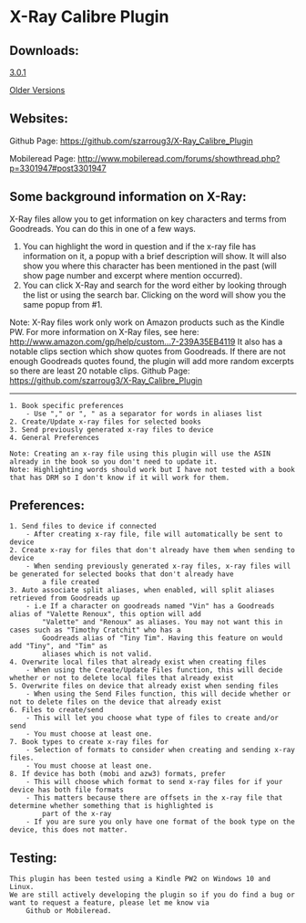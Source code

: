 # X-Ray Calibre Plugin
Downloads:
----------------------------------------------------------------------------------------------------------------------------------
[3.0.1](https://github.com/szarroug3/X-Ray_Calibre_Plugin/blob/master/Versions/xray_creator_calibre_plugin_3_0_1.zip?raw=true)

[Older Versions](https://github.com/szarroug3/X-Ray_Calibre_Plugin/releases)

Websites:
----------------------------------------------------------------------------------------------------------------------------------
Github Page: https://github.com/szarroug3/X-Ray_Calibre_Plugin

Mobileread Page: http://www.mobileread.com/forums/showthread.php?p=3301947#post3301947

Some background information on X-Ray:
----------------------------------------------------------------------------------------------------------------------------------
X-Ray files allow you to get information on key characters and terms from Goodreads. You can do this in one of a few ways.
1. You can highlight the word in question and if the x-ray file has information on it, a popup with a brief description will
	show. It will also show you where this character has been mentioned in the past (will show page number and excerpt where
	mention occurred).
2. You can click X-Ray and search for the word either by looking through the list or using the search bar. Clicking on the word
	will show you the same popup from #1.

Note: X-Ray files work only work on Amazon products such as the Kindle PW. For more information on X-Ray files, see here:
	http://www.amazon.com/gp/help/custom...7-239A35EB4119
It also has a notable clips section which show quotes from Goodreads. If there are not enough Goodreads quotes found, the plugin
	will add more random excerpts so there are least 20 notable clips.
Github Page: https://github.com/szarroug3/X-Ray_Calibre_Plugin

----------------------------------------------------------------------------------------------------------------------------------
	1. Book specific preferences
		- Use "," or ", " as a separator for words in aliases list
	2. Create/Update x-ray files for selected books
	3. Send previously generated x-ray files to device
	4. General Preferences

	Note: Creating an x-ray file using this plugin will use the ASIN already in the book so you don't need to update it.
	Note: Highlighting words should work but I have not tested with a book that has DRM so I don't know if it will work for them.

Preferences:
----------------------------------------------------------------------------------------------------------------------------------
	1. Send files to device if connected
		- After creating x-ray file, file will automatically be sent to device
	2. Create x-ray for files that don't already have them when sending to device
		- When sending previously generated x-ray files, x-ray files will be generated for selected books that don't already have
			a file created
	3. Auto associate split aliases, when enabled, will split aliases retrieved from Goodreads up
		- i.e If a character on goodreads named "Vin" has a Goodreads alias of "Valette Renoux", this option will add
			"Valette" and "Renoux" as aliases. You may not want this in cases such as "Timothy Cratchit" who has a
			Goodreads alias of "Tiny Tim". Having this feature on would add "Tiny", and "Tim" as
			aliases which is not valid.
	4. Overwrite local files that already exist when creating files
		- When using the Create/Update Files function, this will decide whether or not to delete local files that already exist
	5. Overwrite files on device that already exist when sending files
		- When using the Send Files function, this will decide whether or not to delete files on the device that already exist
	6. Files to create/send
		- This will let you choose what type of files to create and/or send
		- You must choose at least one.
	7. Book types to create x-ray files for
		- Selection of formats to consider when creating and sending x-ray files.
		- You must choose at least one.
	8. If device has both (mobi and azw3) formats, prefer
		- This will choose which format to send x-ray files for if your device has both file formats
		- This matters because there are offsets in the x-ray file that determine whether something that is highlighted is
			part of the x-ray
		- If you are sure you only have one format of the book type on the device, this does not matter.

Testing:
----------------------------------------------------------------------------------------------------------------------------------
	This plugin has been tested using a Kindle PW2 on Windows 10 and Linux.
	We are still actively developing the plugin so if you do find a bug or want to request a feature, please let me know via
		Github or Mobileread.
